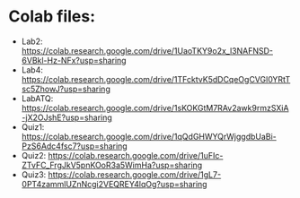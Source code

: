 # Colab files:
- Lab2: https://colab.research.google.com/drive/1UaoTKY9o2x_l3NAFNSD-6VBkl-Hz-NFx?usp=sharing
- Lab4: https://colab.research.google.com/drive/1TFcktvK5dDCqeOgCVGl0YRtTsc5ZhowJ?usp=sharing
- LabATQ: https://colab.research.google.com/drive/1sKOKGtM7RAv2awk9rmzSXiA-jX2OJshE?usp=sharing
- Quiz1: https://colab.research.google.com/drive/1qQdGHWYQrWjggdbUaBi-PzS6Adc4fsc7?usp=sharing
- Quiz2: https://colab.research.google.com/drive/1uFIc-ZTvFC_FrgJkV5pnKOoR3a5WimHa?usp=sharing
- Quiz3: https://colab.research.google.com/drive/1gL7-0PT4zammlUZnNcgi2VEQREY4lqOg?usp=sharing
